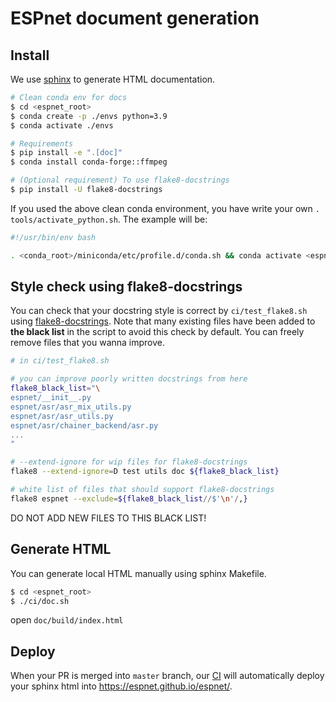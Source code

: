 # ESPnet document generation

## Install

We use [sphinx](https://www.sphinx-doc.org) to generate HTML documentation.

```sh
# Clean conda env for docs
$ cd <espnet_root>
$ conda create -p ./envs python=3.9
$ conda activate ./envs

# Requirements
$ pip install -e ".[doc]"
$ conda install conda-forge::ffmpeg

# (Optional requirement) To use flake8-docstrings
$ pip install -U flake8-docstrings
```

If you used the above clean conda environment, you have write your own `. tools/activate_python.sh`.
The example will be:
```sh
#!/usr/bin/env bash

. <conda_root>/miniconda/etc/profile.d/conda.sh && conda activate <espnet_root>/envs
```

## Style check using flake8-docstrings

You can check that your docstring style is correct by `ci/test_flake8.sh` using [flake8-docstrings](https://pypi.org/project/flake8-docstrings/).
Note that many existing files have been added to **the black list** in the script to avoid this check by default.
You can freely remove files that you wanna improve.

```bash
# in ci/test_flake8.sh

# you can improve poorly written docstrings from here
flake8_black_list="\
espnet/__init__.py
espnet/asr/asr_mix_utils.py
espnet/asr/asr_utils.py
espnet/asr/chainer_backend/asr.py
...
"

# --extend-ignore for wip files for flake8-docstrings
flake8 --extend-ignore=D test utils doc ${flake8_black_list}

# white list of files that should support flake8-docstrings
flake8 espnet --exclude=${flake8_black_list//$'\n'/,}
```

DO NOT ADD NEW FILES TO THIS BLACK LIST!

## Generate HTML

You can generate local HTML manually using sphinx Makefile.
```sh
$ cd <espnet_root>
$ ./ci/doc.sh
```

open `doc/build/index.html`

## Deploy

When your PR is merged into `master` branch, our [CI](https://github.com/espnet/espnet/blob/master/.github/workflows/doc.yml) will automatically deploy your sphinx html into https://espnet.github.io/espnet/.
